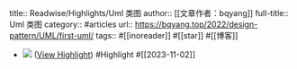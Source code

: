 title:: Readwise/Highlights/Uml 类图
author:: [[文章作者：bqyang]]
full-title:: Uml 类图
category:: #articles
url:: https://bqyang.top/2022/design-pattern/UML/first-uml/
tags:: #[[inoreader]] #[[star]] #[[博客]]
- ![](https://s2.loli.net/2022/06/07/VAIjKL9sTeqMSwZ.png) ([View Highlight](https://read.readwise.io/read/01he6xk1ne2v76y868x3d89dnb)) #Highlight #[[2023-11-02]]